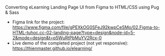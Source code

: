 Converting eLearning Landing Page UI from Figma to HTML/CSS using Pug & Sass
- Figma link for the project: https://www.figma.com/file/gPEXkOG0SFeJ92kwpCeSMo/02.Figma-to-HTML-tuhoc.cc-02-landing-page?type=design&node-id=5-2&mode=design&t=p5WuRtPbMuYV2Rcx-0
- Live demo of the completed project (not yet responsive): https://thienmaster.github.io/elearning/
